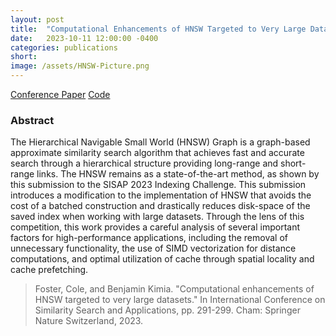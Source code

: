 ```yaml
---
layout: post
title:  "Computational Enhancements of HNSW Targeted to Very Large Datasets"
date:   2023-10-11 12:00:00 -0400
categories: publications
short: 
image: /assets/HNSW-Picture.png
---
```


<a href="https://link.springer.com/chapter/10.1007/978-3-031-46994-7_25" class="button">Conference Paper</a>
<a href="https://github.com/cole-foster/sisap-2023.git" class="button">Code</a>
<br>


### Abstract
The Hierarchical Navigable Small World (HNSW) Graph is a graph-based approximate similarity search algorithm that achieves fast and accurate search through a hierarchical structure providing long-range and short-range links. The HNSW remains as a state-of-the-art method, as shown by this submission to the SISAP 2023 Indexing Challenge. This submission introduces a modification to the implementation of HNSW that avoids the cost of a batched construction and drastically reduces disk-space of the saved index when working with large datasets. Through the lens of this competition, this work provides a careful analysis of several important factors for high-performance applications, including the removal of unnecessary functionality, the use of SIMD vectorization for distance computations, and optimal utilization of cache through spatial locality and cache prefetching.

<!-- #### SISAP 2023 Indexing Challenge

#### What is HNSW?

#### Beam Search
![My Image](/assets/animation-beam-search.gif){:width="100%"} -->




> Foster, Cole, and Benjamin Kimia. "Computational enhancements of HNSW targeted to very large datasets." In International Conference on Similarity Search and Applications, pp. 291-299. Cham: Springer Nature Switzerland, 2023.